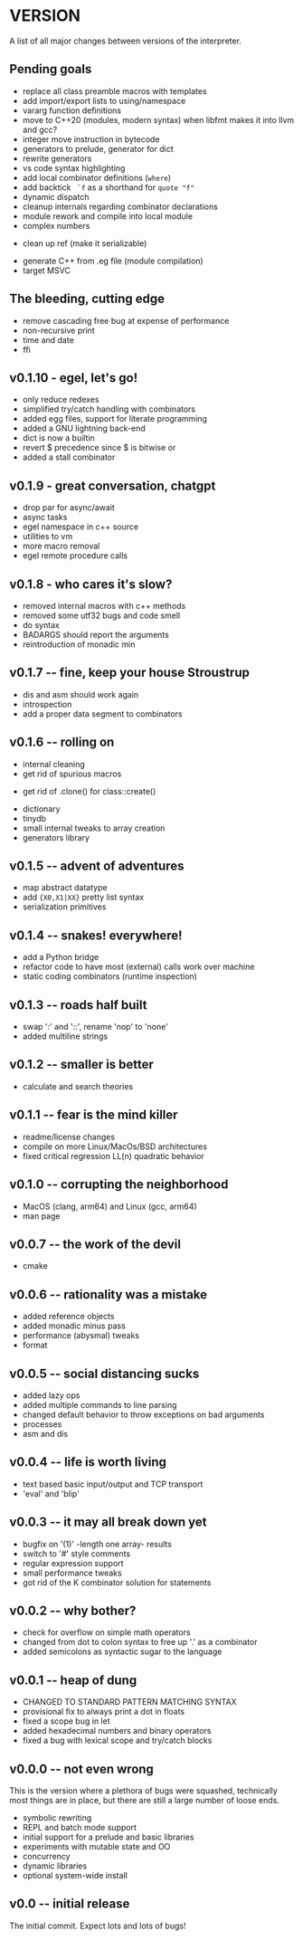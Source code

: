 VERSION
=======

A list of all major changes between versions of the interpreter.

## Pending goals

+ replace all class preamble macros with templates
+ add import/export lists to using/namespace
+ vararg function definitions
+ move to C++20 (modules, modern syntax)
  when libfmt makes it into llvm and gcc?
+ integer move instruction in bytecode
+ generators to prelude, generator for dict
+ rewrite generators
+ vs code syntax highlighting
+ add local combinator definitions (`where`)
+ add backtick `` `f`` as a shorthand for `quote "f"`
+ dynamic dispatch
+ cleanup internals regarding combinator declarations
+ module rework and compile into local module
+ complex numbers
* clean up ref (make it serializable)
+ generate C++ from .eg file (module compilation)
+ target MSVC

## The bleeding, cutting edge

+ remove cascading free bug at expense of performance
+ non-recursive print
+ time and date
+ ffi

## v0.1.10 - egel, let's go!

+ only reduce redexes
+ simplified try/catch handling with combinators
+ added egg files, support for literate programming 
+ added a GNU lightning back-end
+ dict is now a builtin
+ revert $ precedence since $ is bitwise or
+ added a stall combinator

## v0.1.9 - great conversation, chatgpt

+ drop par for async/await
+ async tasks
+ egel namespace in c++ source
+ utilities to vm
+ more macro removal
+ egel remote procedure calls

## v0.1.8 - who cares it's slow?

+ removed internal macros with c++ methods
+ removed some utf32 bugs and code smell
+ do syntax
+ BADARGS should report the arguments
+ reintroduction of monadic min

## v0.1.7 -- fine, keep your house Stroustrup

* dis and asm should work again
* introspection
* add a proper data segment to combinators

## v0.1.6 -- rolling on

* internal cleaning
* get rid of spurious macros
+ get rid of .clone() for class::create()
* dictionary
* tinydb
* small internal tweaks to array creation
* generators library

## v0.1.5 -- advent of adventures

+ map abstract datatype
+ add `{X0,X1|XX}` pretty list syntax
+ serialization primitives

## v0.1.4 -- snakes! everywhere!

+ add a Python bridge
+ refactor code to have most (external) calls work over machine
+ static coding combinators (runtime inspection)

## v0.1.3 -- roads half built

+ swap ':' and '::', rename 'nop' to 'none'
+ added multiline strings

## v0.1.2 -- smaller is better

+ calculate and search theories

## v0.1.1 -- fear is the mind killer

+ readme/license changes
+ compile on more Linux/MacOs/BSD architectures
+ fixed critical regression LL(n) quadratic behavior

## v0.1.0 -- corrupting the neighborhood

+ MacOS (clang, arm64) and Linux (gcc, arm64)
+ man page

## v0.0.7 -- the work of the devil

+ cmake

## v0.0.6 -- rationality was a mistake

+ added reference objects
+ added monadic minus pass
+ performance (abysmal) tweaks
+ format

## v0.0.5 -- social distancing sucks

+ added lazy ops
+ added multiple commands to line parsing
+ changed default behavior to throw exceptions on bad arguments
+ processes
+ asm and dis

## v0.0.4 -- life is worth living

+ text based basic input/output and TCP transport
+ 'eval' and 'blip'

## v0.0.3 -- it may all break down yet

+ bugfix on '(1)' -length one array- results
+ switch to '#' style comments
+ regular expression support
+ small performance tweaks
+ got rid of the K combinator solution for statements

## v0.0.2 -- why bother?

+ check for overflow on simple math operators
+ changed from dot to colon syntax to free up '.' as a combinator
+ added semicolons as syntactic sugar to the language

## v0.0.1 -- heap of dung

+ CHANGED TO STANDARD PATTERN MATCHING SYNTAX
+ provisional fix to always print a dot in floats
+ fixed a scope bug in let
+ added hexadecimal numbers and binary operators
+ fixed a bug with lexical scope and try/catch blocks

## v0.0.0 -- not even wrong

This is the version where a plethora of bugs were squashed, technically
most things are in place, but there are still a large number of loose
ends.

+ symbolic rewriting
+ REPL and batch mode support
+ initial support for a prelude and basic libraries
+ experiments with mutable state and OO
+ concurrency
+ dynamic libraries
+ optional system-wide install

## v0.0 -- initial release

The initial commit. Expect lots and lots of bugs!

